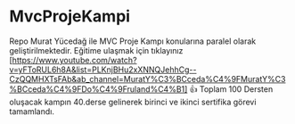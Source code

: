 # MvcProjeKampi
Repo Murat Yücedağ ile MVC Proje Kampı konularına paralel olarak geliştirilmektedir.
Eğitime ulaşmak için tıklayınız [https://www.youtube.com/watch?v=yFToRUL6h8A&list=PLKnjBHu2xXNNQJehhCg--CzQQMHXTsFAb&ab_channel=MuratY%C3%BCceda%C4%9FMuratY%C3%BCceda%C4%9FDo%C4%9Fruland%C4%B1]
👍 Toplam 100 Dersten oluşacak kampın 40.derse gelinerek birinci ve ikinci sertifika görevi tamamlandı.
